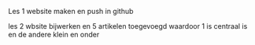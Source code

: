 Les 1
website maken en push in github

les 2
wbsite bijwerken en 5 artikelen toegevoegd waardoor 1 is centraal is en de andere klein en onder
